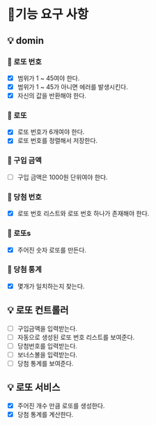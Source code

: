 # 🚀기능 요구 사항

## 💡 domin

### 📌 로또 번호
- [x] 범위가 1 ~ 45여야 한다.
- [x] 범위가 1 ~ 45가 아니면 에러를 발생시킨다.
- [x] 자신의 값을 반환해야 한다.

### 📌 로또
- [x] 로또 번호가 6개여야 한다.
- [x] 로또 번호를 정렬해서 저장한다.

### 📌 구입 금액
- [ ] 구입 금액은 1000원 단위여야 한다.

### 📌 당첨 번호
- [x] 로또 번호 리스트와 로또 번호 하나가 존재해야 한다.

### 📌 로또s
- [x] 주어진 숫자 로또를 만든다.

### 📌 당첨 통계
- [x] 몇개가 일치하는지 찾는다.


## 💡 로또 컨트롤러
- [ ] 구입금액을 입력받는다.
- [ ] 자동으로 생성된 로또 번호 리스트를 보여준다.
- [ ] 당첨번호를 입력받는다.
- [ ] 보너스볼을 입력받는다.
- [ ] 당첨 통계를 보여준다.

## 💡 로또 서비스
- [x] 주어진 개수 만큼 로또를 생성한다.
- [x] 당첨 통계를 계산한다.